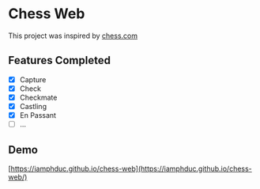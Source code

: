 # Chess Web

This project was inspired by [chess.com](https://www.chess.com/)

## Features Completed

- [x] Capture
- [x] Check
- [x] Checkmate
- [x] Castling
- [x] En Passant
- [ ] ...

## Demo
[https://iamphduc.github.io/chess-web](https://iamphduc.github.io/chess-web/)
